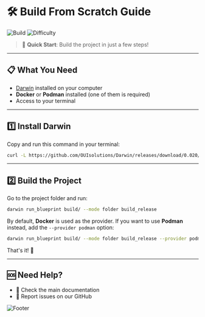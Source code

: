 # 🛠️ Build From Scratch Guide

![Build](https://img.shields.io/badge/Action-Build-blue?style=flat-square)
![Difficulty](https://img.shields.io/badge/Difficulty-Beginner-brightgreen?style=flat-square)

> 🚀 **Quick Start**: Build the project in just a few steps!

---

## 📋 What You Need

- [Darwin](https://github.com/OUIsolutions/Darwin) installed on your computer
- **Docker** or **Podman** installed (one of them is required)
- Access to your terminal

---

## 1️⃣ Install Darwin

Copy and run this command in your terminal:

```bash
curl -L https://github.com/OUIsolutions/Darwin/releases/download/0.020/darwin.out -o darwin.out && chmod +x darwin.out &&  sudo  mv darwin.out /usr/bin/darwin
```

---

## 2️⃣ Build the Project

Go to the project folder and run:

```bash
darwin run_blueprint build/ --mode folder build_release
```

By default, **Docker** is used as the provider. If you want to use **Podman** instead, add the `--provider podman` option:

```bash
darwin run_blueprint build/ --mode folder build_release --provider podman
```

That's it! 🎉

---

## 🆘 Need Help?

- 📖 Check the main documentation
- 🐛 Report issues on our GitHub

![Footer](https://img.shields.io/badge/Happy-Building!-ff69b4?style=flat-square&logo=heart)
